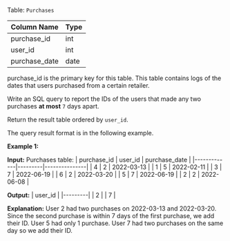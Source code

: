 ﻿
Table:  `Purchases`

| Column Name   | Type |
|---------------|------|
| purchase_id   | int  |
| user_id       | int  |
| purchase_date | date |

purchase_id is the primary key for this table.
This table contains logs of the dates that users purchased from a certain retailer.

Write an SQL query to report the IDs of the users that made any two purchases  **at most**  `7`  days apart.

Return the result table ordered by  `user_id`.

The query result format is in the following example.

**Example 1:**

**Input:** 
Purchases table:
| purchase_id | user_id | purchase_date |
|-------------|---------|---------------|
| 4           | 2       | 2022-03-13    |
| 1           | 5       | 2022-02-11    |
| 3           | 7       | 2022-06-19    |
| 6           | 2       | 2022-03-20    |
| 5           | 7       | 2022-06-19    |
| 2           | 2       | 2022-06-08    |

**Output:** 
| user_id |
|---------|
| 2       |
| 7       |

**Explanation:** 
User 2 had two purchases on 2022-03-13 and 2022-03-20. Since the second purchase is within 7 days of the first purchase, we add their ID.
User 5 had only 1 purchase.
User 7 had two purchases on the same day so we add their ID.
